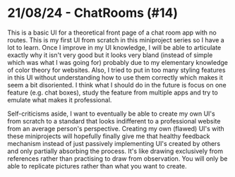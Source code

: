 # 21/08/24 - ChatRooms (#14)
This is a basic UI for a theoretical front page of a chat room app with no routes. This is my first UI from scratch in this miniproject series so I have a lot to learn. Once I improve in my UI knowledge, I will be able to articulate exactly why it isn't very good but it looks very bland (instead of simple which was what I was going for) probably due to my elementary knowledge of color theory for websites. Also, I tried to put in too many styling features in this UI without understanding how to use them correctly which makes it seem a bit disoriented. I think what I should do in the future is focus on one feature (e.g. chat boxes), study the feature from multiple apps and try to emulate what makes it professional. 

Self-criticisms aside, I want to eventually be able to create my own UI's from scratch to a standard that looks indifferent to a professional website from an average person's perspective. Creating my own (flawed) UI's with these miniprojects will hopefully finally give me that healthy feedback mechanism instead of just passively implementing UI's created by others and only partially absorbing the process. It's like drawing exclusively from references rather than practising to draw from observation. You will only be able to replicate pictures rather than what you want to create.
